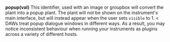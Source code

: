 <a name="popup"></a>**popup(val)** This identifier, used with an image or groupbox will convert the plant into a popup plant. The plant will not be shown on the instrument's main interface, but will instead appear when the user sets `visible` to 1.
< DAWs treat popup dialogue windows in different ways. As a result, you may notice inconsistent behaviour when running your instruments as plugins across a variety of different hosts.  
